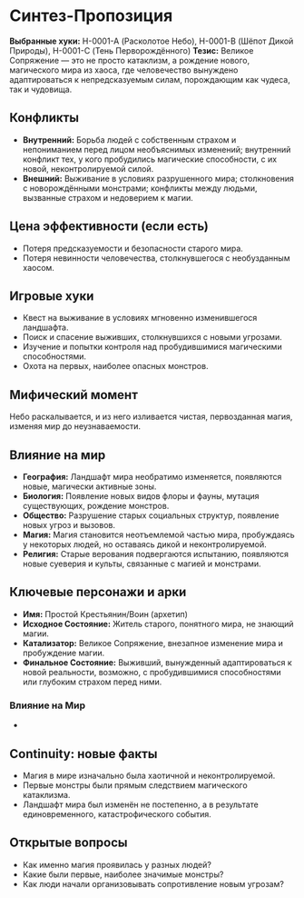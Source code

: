 # Синтез-Пропозиция

**Выбранные хуки:** H-0001-A (Расколотое Небо), H-0001-B (Шёпот Дикой Природы), H-0001-C (Тень Перворождённого)
**Тезис:** Великое Сопряжение — это не просто катаклизм, а рождение нового, магического мира из хаоса, где человечество вынуждено адаптироваться к непредсказуемым силам, порождающим как чудеса, так и чудовища.


## Конфликты
- **Внутренний:** Борьба людей с собственным страхом и непониманием перед лицом необъяснимых изменений; внутренний конфликт тех, у кого пробудились магические способности, с их новой, неконтролируемой силой.
- **Внешний:** Выживание в условиях разрушенного мира; столкновения с новорождёнными монстрами; конфликты между людьми, вызванные страхом и недоверием к магии.

## Цена эффективности (если есть)
- Потеря предсказуемости и безопасности старого мира.
- Потеря невинности человечества, столкнувшегося с необузданным хаосом.

## Игровые хуки
- Квест на выживание в условиях мгновенно изменившегося ландшафта.
- Поиск и спасение выживших, столкнувшихся с новыми угрозами.
- Изучение и попытки контроля над пробудившимися магическими способностями.
- Охота на первых, наиболее опасных монстров.

## Мифический момент
Небо раскалывается, и из него изливается чистая, первозданная магия, изменяя мир до неузнаваемости.

## Влияние на мир
- **География:** Ландшафт мира необратимо изменяется, появляются новые, магически активные зоны.
- **Биология:** Появление новых видов флоры и фауны, мутация существующих, рождение монстров.
- **Общество:** Разрушение старых социальных структур, появление новых угроз и вызовов.
- **Магия:** Магия становится неотъемлемой частью мира, пробуждаясь у некоторых людей, но оставаясь дикой и неконтролируемой.
- **Религия:** Старые верования подвергаются испытанию, появляются новые суеверия и культы, связанные с магией и монстрами.


## Ключевые персонажи и арки
- **Имя:** Простой Крестьянин/Воин (архетип)
- **Исходное Состояние:** Житель старого, понятного мира, не знающий магии.
- **Катализатор:** Великое Сопряжение, внезапное изменение мира и пробуждение магии.
- **Финальное Состояние:** Выживший, вынужденный адаптироваться к новой реальности, возможно, с пробудившимися способностями или глубоким страхом перед ними.

### **Влияние на Мир**
- 
## Continuity: новые факты
- Магия в мире изначально была хаотичной и неконтролируемой.
- Первые монстры были прямым следствием магического катаклизма.
- Ландшафт мира был изменён не постепенно, а в результате единовременного, катастрофического события.

## Открытые вопросы
- Как именно магия проявилась у разных людей?
- Какие были первые, наиболее значимые монстры?
- Как люди начали организовывать сопротивление новым угрозам?
